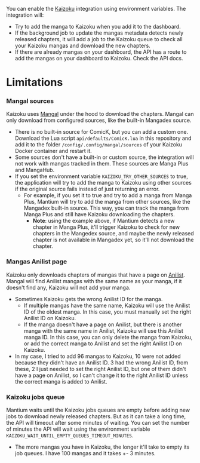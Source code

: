 You can enable the [Kaizoku](https://github.com/oae/kaizoku) integration using environment variables. The integration will:

- Try to add the manga to Kaizoku when you add it to the dashboard.
- If the background job to update the mangas metadata detects newly released chapters, it will add a job to the Kaizoku queue to check all your Kaizoku mangas and download the new chapters.
- If there are already mangas on your dashboard, the API has a route to add the mangas on your dashboard to Kaizoku. Check the API docs.

# Limitations

### Mangal sources
Kaizoku uses [Mangal](https://github.com/metafates/mangal) under the hood to download the chapters. Mangal can only download from configured sources, like the built-in Mangadex source.
- There is no built-in source for ComicK, but you can add a custom one. Download the Lua script `api/defaults/ComicK.lua` in this repository and add it to the folder `/config/.config/mangal/sources` of your Kaizoku Docker container and restart it.
- Some sources don't have a built-in or custom source, the integration will not work with mangas tracked in them. These sources are Manga Plus and MangaHub.
- If you set the environment variable `KAIZOKU_TRY_OTHER_SOURCES` to true, the application will try to add the manga to Kaizoku using other sources if the original source fails instead of just returning an error.
  - For example, if you set it to true and try to add a manga from Manga Plus, Mantium will try to add the manga from other sources, like the Mangadex built-in source. This way, you can track the manga from Manga Plus and still have Kaizoku downloading the chapters.
    - **Note**: using the example above, if Mantium detects a new chapter in Manga Plus, it'll trigger Kaizoku to check for new chapters in the Mangedex source, and maybe the newly released chapter is not available in Mangadex yet, so it'll not download the chapter.

### Mangas Anilist page
Kaizoku only downloads chapters of mangas that have a page on [Anilist](https://anilist.co/search/manga). Mangal will find Anilist mangas with the same name as your manga, if it doesn't find any, Kaizoku will not add your manga.
- Sometimes Kaizoku gets the wrong Anilist ID for the manga.
  - If multiple mangas have the same name, Kaizoku will use the Anilist ID of the oldest manga. In this case, you must manually set the right Anilist ID on Kaizoku.
  - If the manga doesn't have a page on Anilist, but there is another manga with the same name in Anilist, Kaizoku will use this Anilist manga ID. In this case, you can only delete the manga from Kaizoku, or add the correct manga to Anilist and set the right Anilist ID on Kaizoku.
- In my case, I tried to add 96 mangas to Kaizoku, 10 were not added because they didn't have an Anilist ID. 3 had the wrong Anilist ID, from these, 2 I just needed to set the right Anilist ID, but one of them didn't have a page on Anilist, so I can't change it to the right Anilist ID unless the correct manga is added to Anilist.

### Kaizoku jobs queue
Mantium waits until the Kaizoku jobs queues are empty before adding new jobs to download newly released chapters. But as it can take a long time, the API will timeout after some minutes of waiting. You can set the number of minutes the API will wait using the environment variable `KAIZOKU_WAIT_UNTIL_EMPTY_QUEUES_TIMEOUT_MINUTES`.
- The more mangas you have in Kaizoku, the longer it'll take to empty its job queues. I have 100 mangas and it takes +- 3 minutes.
